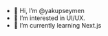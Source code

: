 - 👋 Hi, I’m @yakupseymen
- 👀 I’m interested in UI/UX.
- 🌱 I’m currently learning Next.js

<!---
yakupseymen/yakupseymen is a ✨ special ✨ repository because its `README.md` (this file) appears on your GitHub profile.
You can click the Preview link to take a look at your changes.
--->
